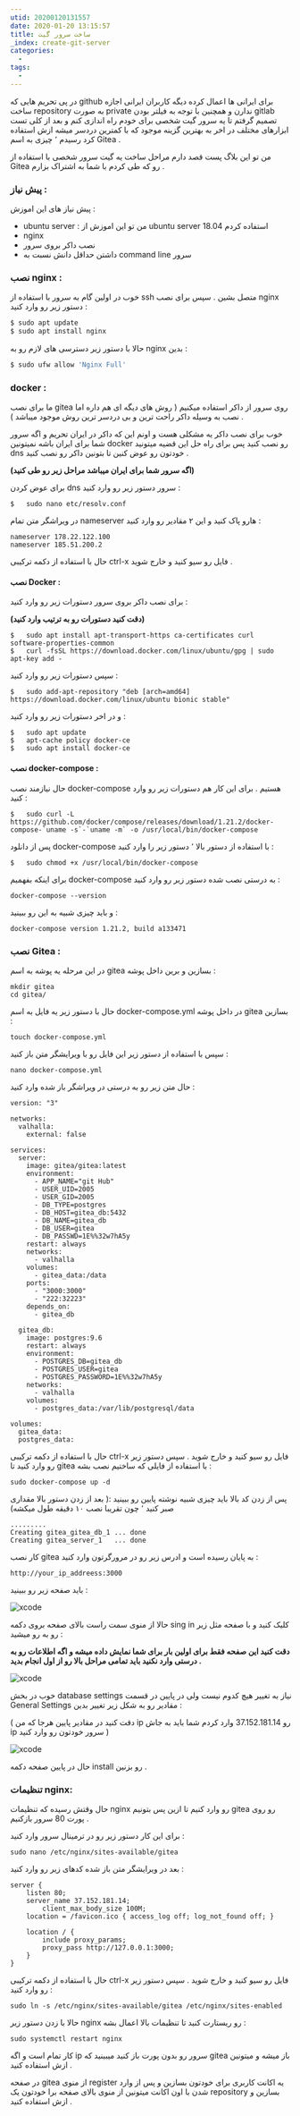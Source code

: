 ```yaml
---
utid: 20200120131557
date: 2020-01-20 13:15:57
title: ساخت سرور گیت
_index: create-git-server
categories:
  -
tags:
  -
---
```


در پی تحریم هایی که github برای ایرانی ها اعمال کرده دیگه کاربران ایرانی اجازه ساخت repository به صورت private ندارن و همچنین با توجه به فیلتر بودن gitlab تصمیم گرفتم تا یه سرور گیت شخصی برای خودم راه اندازی کنم و بعد از کلی تست ابزارهای مختلف در اخر به بهترین گزینه موجود که با کمترین دردسر میشه ازش استفاده کرد رسیدم ٬ چیزی به اسم Gitea .

من تو این بلاگ پست قصد دارم مراحل ساخت  یه  گیت سرور شخصی با استفاده از Gitea رو که طی کردم با شما به اشتراک بزارم .

### پیش نیاز :

پیش نیاز های این اموزش :

- ubuntu server  : من تو این اموزش از ubuntu server 18.04 استفاده کردم 
- nginx
- نصب داکر بروی سرور
- داشتن حداقل دانش نسبت به command line سرور

### نصب nginx :

خوب در اولین گام به سرور با استفاده از ssh متصل بشین . سپس برای نصب nginx دستور زیر رو وارد کنید :

```python
$ sudo apt update
$ sudo apt install nginx
```

حالا با دستور زیر دسترسی های لازم رو به nginx بدین :

```python
$ sudo ufw allow 'Nginx Full'
```



### docker :

ما برای نصب gitea روی سرور از داکر استفاده میکنیم ( روش های دیگه ای هم داره اما نصب به وسیله داکر راحت ترین و بی دردسر ترین روش موجود میباشد ) .

خوب برای نصب داکر یه مشکلی هست و اونم این که داکر در ایران تحریم  و اگه سرور شما برای ایران باشه نمیتونین docker رو نصب کنید پس برای راه حل این قضیه میتونید dns خودتون رو عوض کنین تا بتونین داکر رو نصب کنید .

**(اگه سرور شما برای ایران میباشد مراحل زیر رو طی کنید)**

برای عوض کردن dns سرور دستور زیر رو وارد کنید :

```
$	sudo nano etc/resolv.conf
```

در ویراشگر متن تمام nameserver هارو پاک کنید و این ۲ مقادیر رو وارد کنید :

```
nameserver 178.22.122.100
nameserver 185.51.200.2
```

حال با استفاده از دکمه ترکیبی ctrl-x فایل رو سیو کنید و خارج شوید .



#### نصب Docker :

برای نصب داکر بروی سرور دستورات زیر رو وارد کنید :

**(دقت کنید دستورات رو به ترتیب وارد کنید)**

```
$	sudo apt install apt-transport-https ca-certificates curl software-properties-common
$	curl -fsSL https://download.docker.com/linux/ubuntu/gpg | sudo apt-key add -
```

 سپس دستورات زیر رو وارد کنید :

```
$	sudo add-apt-repository "deb [arch=amd64] https://download.docker.com/linux/ubuntu bionic stable"
```

 و در اخر دستورات زیر رو وارد کنید :

```
$	sudo apt update
$	apt-cache policy docker-ce
$	sudo apt install docker-ce
```



#### نصب docker-compose :

حال نیازمند نصب docker-compose هستیم . برای این کار هم دستورات زیر رو وارد کنید :

```
$	sudo curl -L https://github.com/docker/compose/releases/download/1.21.2/docker-compose-`uname -s`-`uname -m` -o /usr/local/bin/docker-compose
```

پس از دانلود docker-compose با استفاده از دستور بالا ٬ دستور زیر را وارد کنید :

```
$	sudo chmod +x /usr/local/bin/docker-compose
```

برای اینکه بفهمیم docker-compose به درستی نصب شده دستور زیر رو وارد کنید :

```
docker-compose --version
```

و باید چیزی شبیه به این رو ببینید :

```
docker-compose version 1.21.2, build a133471
```



### نصب Gitea :

در این مرحله یه پوشه به اسم gitea بسازین و برین داخل پوشه :

```
mkdir gitea
cd gitea/
```

حال با دستور زیر یه فایل به اسم docker-compose.yml در داخل پوشه gitea بسازین :

```
touch docker-compose.yml
```

سپس با استفاده از دستور زیر این فایل رو با ویرایشگر متن باز کنید :

```
nano docker-compose.yml
```

حال متن زیر رو به درستی در ویراشگر باز شده وارد کنید :

```
version: "3"

networks:
  valhalla:
    external: false

services:
  server:
    image: gitea/gitea:latest
    environment:
      - APP_NAME="git Hub"
      - USER_UID=2005
      - USER_GID=2005
      - DB_TYPE=postgres
      - DB_HOST=gitea_db:5432
      - DB_NAME=gitea_db
      - DB_USER=gitea
      - DB_PASSWD=1E%%32w7hA5y
    restart: always
    networks:
      - valhalla
    volumes:
      - gitea_data:/data
    ports:
      - "3000:3000"
      - "222:32223"
    depends_on:
      - gitea_db

  gitea_db:
    image: postgres:9.6
    restart: always
    environment:
      - POSTGRES_DB=gitea_db
      - POSTGRES_USER=gitea
      - POSTGRES_PASSWORD=1E%%32w7hA5y
    networks:
      - valhalla
    volumes:
      - postgres_data:/var/lib/postgresql/data

volumes:
  gitea_data:
  postgres_data:
```

حال با استفاده از دکمه ترکیبی ctrl-x فایل رو سیو کنید و خارج شوید . سپس دستور زیر رو وارد کنید تا gitea با استفاده از فایلی که ساختیم نصب بشه :

```
sudo docker-compose up -d
```

 پس از زدن کد بالا باید چیزی شبیه نوشته پایین رو ببینید :( بعد از زدن دستور بالا مقداری صبر کنید ٬ چون تقریبا نصب ۱۰ دقیقه طول میکشه)

```
.........
Creating gitea_gitea_db_1 ... done
Creating gitea_server_1   ... done
```

کار نصب gitea به پایان رسیده است و ادرس زیر رو در مرورگرتون وارد کنید :

```
http://your_ip_addreess:3000
```

باید صفحه زیر رو ببینید :

![xcode](/fa/images/gitea1.jpg) 

حالا از منوی سمت راست بالای صفحه بروی دکمه sing in کلیک کنید و با صفحه مثل زیر رو به رو میشید :

**دقت کنید این صفحه فقط برای اولین بار برای شما نمایش داده میشه و اگه اطلاعات رو به درستی وارد نکنید باید تمامی مراحل بالا رو از اول انجام بدید .**

![xcode](/fa/images/gitea2.jpg) 

خوب در بخش database settings نیاز به تغییر هیچ کدوم نیست ولی در پایین در قسمت General Settings مقادیر رو به شکل زیر تغییر بدین :

( دقت کنید در مقادیر پایین هرجا که من ip رو 37.152.181.14 وارد کردم شما باید به جاش ip سرور خودتون رو وارد کنید )

![xcode](/fa/images/gitea3.jpg) 

حال در پایین صفحه دکمه install رو بزنین .

### تنظیمات nginx:

حال وقتش رسیده که تنظیمات nginx رو وارد کنیم تا ازین پس بتونیم gitea رو روی پورت 80 سرور بازکنیم .

برای این کار دستور زیر رو در ترمینال سرور وارد کنید :

```
sudo nano /etc/nginx/sites-available/gitea
```

بعد در ویرایشگر متن باز شده کدهای زیر رو وارد کنید :

```
server {
    listen 80;
    server_name 37.152.181.14;
		client_max_body_size 100M;
    location = /favicon.ico { access_log off; log_not_found off; }
    
    location / {
        include proxy_params;
        proxy_pass http://127.0.0.1:3000;
    }
}
```

حال با استفاده از دکمه ترکیبی ctrl-x فایل رو سیو کنید و خارج شوید . سپس دستور زیر رو وارد کنید :

```
sudo ln -s /etc/nginx/sites-available/gitea /etc/nginx/sites-enabled
```

حالا با زدن دستور زیر nginx رو ریستارت کنید تا تنظیمات بالا اعمال بشه :

```
sudo systemctl restart nginx
```

کار تمام است و اگه ip سرور رو بدون پورت باز کنید میبینید که gitea باز میشه و میتونین ازش استفاده کنید .

در صفحه gitea از منوی register یه اکانت کاربری برای خودتون بسازین و پس از وارد شدن با اون اکانت میتونین از منوی بالای صفحه برا خودتون یک repository بسازین و ازش استفاده کنید .

